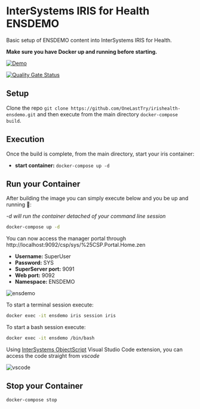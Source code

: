 # InterSystems IRIS for Health ENSDEMO

Basic setup of ENSDEMO content into InterSystems IRIS for Health.

**Make sure you have Docker up and running before starting.**

[![Demo](https://img.shields.io/badge/Demo%20on-Cloud%20Run%20Deploy-F4A460)](https://irishealth-ensdemo.demo.community.intersystems.com/csp/healthshare/ensdemo/EnsPortal.Productions.zen?$NAMESPACE=ENSDEMO&$NAMESPACE=ENSDEMO)

[![Quality Gate Status](https://community.objectscriptquality.com/api/project_badges/measure?project=OneLastTry%2Firishealth-ensdemo&metric=alert_status)](https://community.objectscriptquality.com/dashboard?id=OneLastTry%2Firishealth-ensdemo)


## Setup

Clone the repo `git clone https://github.com/OneLastTry/irishealth-ensdemo.git` and then execute from the main directory `docker-compose build`.

## Execution

Once the build is complete, from the main directory, start your iris container:

- **start container:** `docker-compose up -d`

## Run your Container

After building the image you can simply execute below and you be up and running 🚀:

*-d will run the container detached of your command line session*

```bash
docker-compose up -d
```

You can now access the manager portal through http://localhost:9092/csp/sys/%25CSP.Portal.Home.zen

- **Username:** SuperUser
- **Password:** SYS
- **SuperServer port:** 9091
- **Web port:** 9092
- **Namespace:** ENSDEMO

![ensdemo](https://openexchange.intersystems.com/mp/img/packages/468/screenshots/zhnwycjrflt4q7gttwsidcntxk.png)

To start a terminal session execute:

```bash
docker exec -it ensdemo iris session iris
```

To start a bash session execute:

```bash
docker exec -it ensdemo /bin/bash
```

Using [InterSystems ObjectScript](https://marketplace.visualstudio.com/items?itemName=daimor.vscode-objectscript) Visual Studio Code extension, you can access the code straight from _vscode_

![vscode](https://openexchange.intersystems.com/mp/img/packages/468/screenshots/bgirfnblz2zym4zi2q92lnxkmji.png)

## Stop your Container

```bash
docker-compose stop
```
